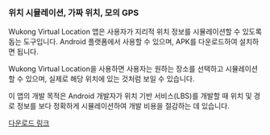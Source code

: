 <h3>위치 시뮬레이션, 가짜 위치, 모의 GPS</h3>

Wukong Virtual Location 앱은 사용자가 지리적 위치 정보를 시뮬레이션할 수 있도록 돕는 도구입니다. Android 플랫폼에서 사용할 수 있으며, APK를 다운로드하여 설치하면 됩니다.

Wukong Virtual Location을 사용하면 사용자는 원하는 장소를 선택하고 시뮬레이션할 수 있으며, 실제로 해당 위치에 있는 것처럼 보일 수 있습니다.

이 앱의 개발 목적은 Android 개발자가 위치 기반 서비스(LBS)를 개발할 때 위치 및 경로 정보를 보다 정확하게 시뮬레이션하여 개발 비용을 절감하는 데 있습니다.

<a href="https://www.123pan.com/s/k6bMjv-adiI.html" target="_blank">다운로드 링크</a>
